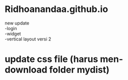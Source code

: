 # Ridhoanandaa.github.io

new update
<br>
-login
<br>
-widget
<br>
-vertical layout versi 2
<br>
# update css file (harus men-download folder mydist) 
